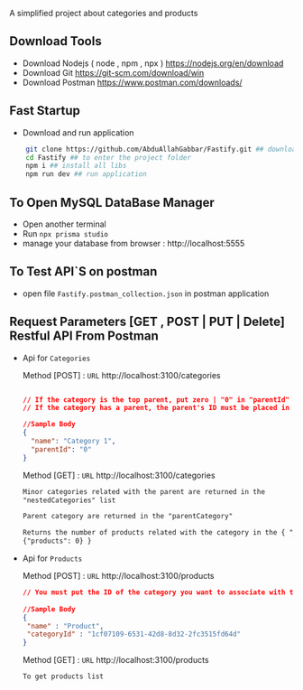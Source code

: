 A simplified project about categories and products


## Download Tools

- Download Nodejs ( node , npm , npx ) https://nodejs.org/en/download 
- Download Git https://git-scm.com/download/win
- Download Postman https://www.postman.com/downloads/


## Fast Startup

- Download and run application

```sh
    git clone https://github.com/AbduAllahGabbar/Fastify.git ## download source code
    cd Fastify ## to enter the project folder
    npm i ## install all libs
    npm run dev ## run application
```


## To Open MySQL DataBase Manager

- Open another terminal
- Run `npx prisma studio`
- manage your database from browser :  http://localhost:5555


## To Test API`S on postman

- open file `Fastify.postman_collection.json` in postman application


## Request Parameters [GET , POST | PUT | Delete] Restful API From Postman

- Api for `Categories`

  Method [POST] : `URL` http://localhost:3100/categories

  ```json
  
  // If the category is the top parent, put zero | "0" in "parentId" : "0"
  // If the category has a parent, the parent's ID must be placed in the "parentId"

  //Sample Body 
  {
    "name": "Category 1",
    "parentId": "0"
  }
  ```

  Method [GET] : `URL` http://localhost:3100/categories

  ```html
  Minor categories related with the parent are returned in the
  "nestedCategories" list
  ```

  ```html
  Parent category are returned in the "parentCategory"
  ```

  ```html
  Returns the number of products related with the category in the { "_count":
  {"products": 0} }
  ```


- Api for `Products`

  Method [POST] : `URL` http://localhost:3100/products

  ```json
  // You must put the ID of the category you want to associate with the product in "categoryId"
 
  //Sample Body 
  {
   "name" : "Product",
   "categoryId" : "1cf07109-6531-42d8-8d32-2fc3515fd64d"
  }
  ```
  Method [GET] : `URL` http://localhost:3100/products

  ```html
  To get products list
  ```
